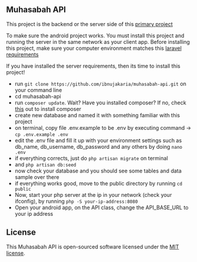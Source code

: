 ## Muhasabah API

This project is the backend or the server side of this [primary project](https://github.com/basithdjunaedi/MuhasabahApps)

To make sure the android project works. You must install this project and running the server in the same network as your client app. Before installing this project, make sure your computer environment matches this [laravel requirements](https://laravel.com/docs/5.2/installation#server-requirements)

If you have installed the server requirements, then its time to install this project!

- run `git clone https://github.com/ibnujakaria/muhasabah-api.git` on your command line
- cd muhasabah-api
- run `composer update`. Wait? Have you installed composer? If no, check [this](https://getcomposer.org/download/) out to install composer
- create new database and named it with something familiar with this project
- on terminal, copy file .env.example to be .env by executing command -> `cp .env.example .env`
- edit the .env file and fill it up with your environment settings such as db_name, db_username, db_password and any others by doing `nano .env`
- if everything corrects, just do `php artisan migrate` on terminal
- and `php artisan db:seed`
- now check your database and you should see some tables and data sample over there
- if everything works good, move to the public directory by running `cd public`
- Now, start your php server at the ip in your network (check your ifconfig), by running `php -S your-ip-address:8080`
- Open your android app, on the API class, change the API_BASE_URL to your ip address

## License

This Muhasabah API is open-sourced software licensed under the [MIT license](http://opensource.org/licenses/MIT).

